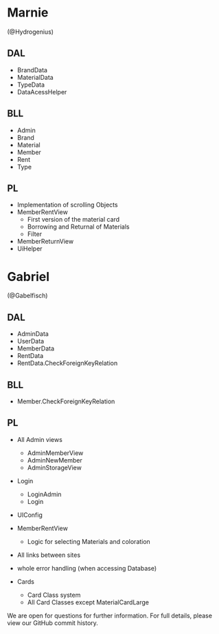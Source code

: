 
# Marnie 
(@Hydrogenius)
## DAL

- BrandData
- MaterialData
- TypeData
- DataAcessHelper

## BLL

- Admin
- Brand
- Material
- Member
- Rent
- Type

## PL

- Implementation of scrolling Objects
- MemberRentView
	- First version of the material card
	- Borrowing and Returnal of Materials
	- Filter
- MemberReturnView
- UiHelper
# Gabriel
(@Gabelfisch)

## DAL

 - AdminData
 - UserData
 - MemberData
 - RentData
 - RentData.CheckForeignKeyRelation
## BLL

- Member.CheckForeignKeyRelation

## PL

- All Admin views
	- AdminMemberView
	- AdminNewMember
	- AdminStorageView

- Login
	- LoginAdmin
	- Login

- UIConfig

- MemberRentView
	- Logic for selecting Materials and coloration

- All links between sites
- whole error handling (when accessing Database)

- Cards
	- Card Class system
	- All Card Classes except MaterialCardLarge



We are open for questions for further information.
For full details, please view our GitHub commit history.
